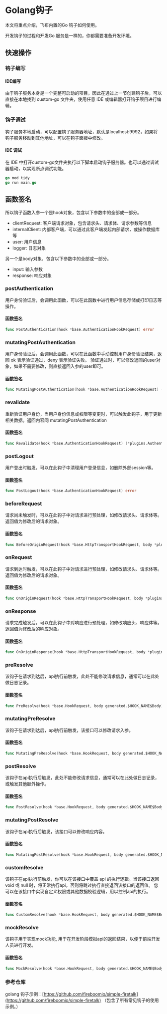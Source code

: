 # Golang钩子

本文将重点介绍，飞布内置的Go 钩子如何使用。

开发钩子的过程和开发Go 服务是一样的，你都需要准备开发环境。

## 快速操作

### 钩子编写

#### IDE编写

由于钩子服务本身是一个完整可启动的项目，因此在通过上一节创建钩子后，可以直接在本地找到 custom-go 文件夹，使用任意 IDE 或编辑器打开钩子项目进行编辑。

### 钩子调试

钩子服务本地启动，可以配置钩子服务器地址，默认是localhost:9992，如果将钩子服务移动到其他地址，可以在钩子面板中修改。

#### IDE 调试

在 IDE 中打开custom-go文件夹执行以下脚本启动钩子服务器。也可以通过调试器启动，以实现断点调试功能。

```go
go mod tidy
go run main.go
```

## 函数签名

所以钩子函数入参一个是hook对象，包含以下参数中的全部或一部分。

* clientRequest: 客户端请求对象，包含请求头、请求体、请求参数等信息
* internalClient: 内部客户端，可以通过此客户端发起内部请求，或操作数据库等
* user: 用户信息
* logger: 日志对象

另一个是body对象，包含以下参数中的全部或一部分。

* input: 输入参数
* response: 响应对象

### postAuthentication

用户身份验证后，会调用此函数，可以在此函数中进行用户信息存储或打印日志等操作。

#### 函数签名

```go
func PostAuthentication(hook *base.AuthenticationHookRequest) error
```

### mutatingPostAuthentication

用户身份验证后，会调用此函数，可以在此函数中手动控制用户身份验证结果，返回 ok 表示验证通过，deny 表示验证失败。 验证通过时，可以修改返回的user对象，如果不需要修改，则直接返回入参的user即可。

#### 函数签名

```go
func MutatingPostAuthentication(hook *base.AuthenticationHookRequest) (*plugins.AuthenticationResponse, error)
```

### revalidate

重新验证用户身份，当用户身份信息或权限等变更时，可以触发此钩子，用于更新相关数据。返回内容同 mutatingPostAuthentication

#### 函数签名

```go
func Revalidate(hook *base.AuthenticationHookRequest) (*plugins.AuthenticationResponse, error)
```

### postLogout

用户登出时触发，可以在此钩子中清理用户登录信息，如删除外部session等。

#### 函数签名

```go
func PostLogout(hook *base.AuthenticationHookRequest) error
```

### beforeRequest

请求尚未触发时，可以在此钩子中对请求进行预处理，如修改请求头、请求体等。返回值为修改后的请求对象。

#### 函数签名

```go
func BeforeOriginRequest(hook *base.HttpTransportHookRequest, body *plugins.HttpTransportBody) (*base.ClientRequest, error)
```

### onRequest

请求到达时触发，可以在此钩子中对请求进行预处理，如修改请求头、请求体等。返回值为修改后的请求对象。

#### 函数签名

```go
func OnOriginRequest(hook *base.HttpTransportHookRequest, body *plugins.HttpTransportBody) (*base.ClientRequest, error)
```

### onResponse

请求完成触发后，可以在此钩子中对响应进行预处理，如修改响应头、响应体等。返回值为修改后的响应对象。

#### 函数签名

```go
func OnOriginResponse(hook *base.HttpTransportHookRequest, body *plugins.HttpTransportBody) (*base.ClientResponse, error) 
```

### preResolve

该钩子在请求到达后，api执行前触发，此处不能修改请求信息，通常可以在此处做日志记录。

#### 函数签名

```go
func PreResolve(hook *base.HookRequest, body generated.$HOOK_NAME$Body) (res generated.$HOOK_NAME$Body, err error)
```

### mutatingPreResolve

该钩子在请求到达后，api执行前触发，该接口可以修改请求入参。

#### 函数签名

```go
func MutatingPreResolve(hook *base.HookRequest, body generated.$HOOK_NAME$Body) (res generated.$HOOK_NAME$Body, err error)
```

### postResolve

该钩子在api执行后触发，此处不能修改请求信息，通常可以在此处做日志记录，或触发其他额外操作。

#### 函数签名

```go
func PostResolve(hook *base.HookRequest, body generated.$HOOK_NAME$Body) (res generated.$HOOK_NAME$Body, err error)
```

### mutatingPostResolve

该钩子在api执行后触发，该接口可以修改响应内容。

#### 函数签名

```go
func MutatingPostResolve(hook *base.HookRequest, body generated.$HOOK_NAME$Body) (res generated.$HOOK_NAME$Body, err error)
```

### customResolve

该钩子在api执行前触发，你可以在该接口中覆盖 api 的执行逻辑。当该接口返回 void 或 null 时，将正常执行api，否则将跳过执行直接返回该接口的返回值。 您可以在该接口中实现自定义权限或其他数据校验逻辑，用以控制api的执行。

#### 函数签名

```go
func CustomResolve(hook *base.HookRequest, body generated.$HOOK_NAME$Body) (res generated.$HOOK_NAME$Body, err error)
```

### mockResolve

该钩子用于实现mock功能, 用于在开发阶段模拟api的返回结果，以便于前端开发人员进行开发。

#### 函数签名

```go
func MockResolve(hook *base.HookRequest, body generated.$HOOK_NAME$Body) (res generated.$HOOK_NAME$Body, err error)
```



### 参考仓库

golang 钩子示例：[https://github.com/fireboomio/simple-firetalk](https://github.com/fireboomio/simple-firetalk) （包含了所有常见钩子的使用示例。）

